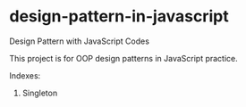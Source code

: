 # design-pattern-in-javascript
Design Pattern with JavaScript Codes

This project is for OOP design patterns in JavaScript practice.

Indexes:
01. Singleton